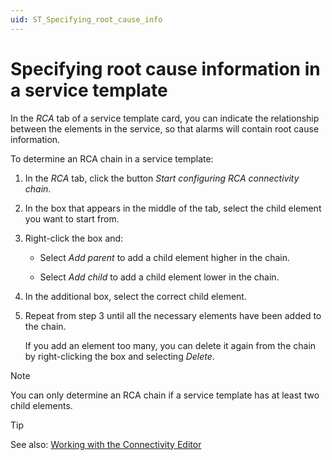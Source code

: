 ```yaml
---
uid: ST_Specifying_root_cause_info
---
```


# Specifying root cause information in a service template

In the *RCA* tab of a service template card, you can indicate the relationship between the elements in the service, so that alarms will contain root cause information.

To determine an RCA chain in a service template:

1. In the *RCA* tab, click the button *Start configuring RCA connectivity chain*.

1. In the box that appears in the middle of the tab, select the child element you want to start from.

1. Right-click the box and:

   - Select *Add parent* to add a child element higher in the chain.

   - Select *Add child* to add a child element lower in the chain.

1. In the additional box, select the correct child element.

1. Repeat from step 3 until all the necessary elements have been added to the chain.

   If you add an element too many, you can delete it again from the chain by right-clicking the box and selecting *Delete*.

> [!NOTE]
> You can only determine an RCA chain if a service template has at least two child elements.

> [!TIP]
> See also: [Working with the Connectivity Editor](xref:Working_with_the_Connectivity_Editor)
